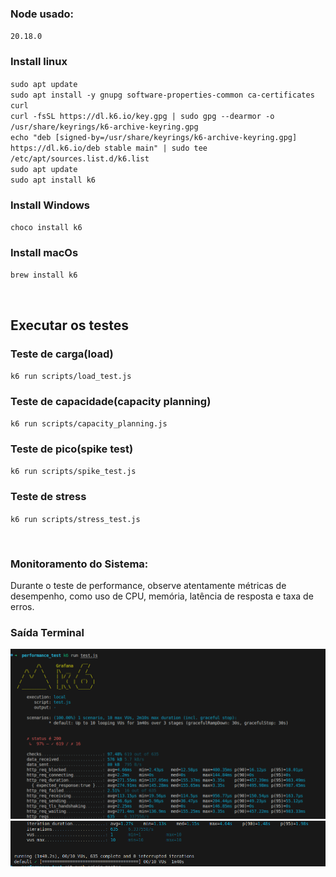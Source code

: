 ### Node usado: 
`20.18.0`


### Install linux
`sudo apt update`
<br>
`sudo apt install -y gnupg software-properties-common ca-certificates curl`
<br>
`curl -fsSL https://dl.k6.io/key.gpg | sudo gpg --dearmor -o /usr/share/keyrings/k6-archive-keyring.gpg`
<br>
`echo "deb [signed-by=/usr/share/keyrings/k6-archive-keyring.gpg] https://dl.k6.io/deb stable main" | sudo tee /etc/apt/sources.list.d/k6.list`
<br>
`sudo apt update`
<br>
`sudo apt install k6`

### Install Windows
`choco install k6`


### Install macOs
`brew install k6`


<br>

## Executar os testes

### Teste de carga(load)
`k6 run scripts/load_test.js`

### Teste de capacidade(capacity planning)
`k6 run scripts/capacity_planning.js`

### Teste de pico(spike test)
`k6 run scripts/spike_test.js`

### Teste de stress
`k6 run scripts/stress_test.js`

<br>

### Monitoramento do Sistema:
 Durante o teste de performance, observe atentamente métricas de desempenho, como uso de CPU, memória, latência de resposta e taxa de erros.


### Saída Terminal
![Log do Terminal](images/image.png)
![Log do Terminal](images/image2.png)
